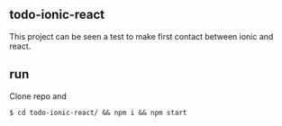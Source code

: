 
## todo-ionic-react

This project can be seen a test to make first contact between ionic and react. 

## run

Clone repo and

```$ cd todo-ionic-react/ && npm i && npm start```

